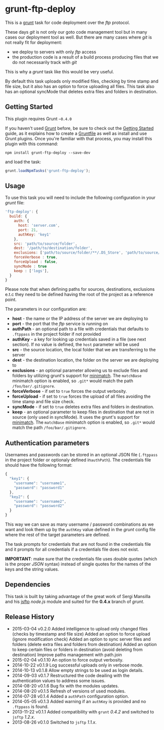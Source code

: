 # grunt-ftp-deploy

This is a [grunt](https://github.com/gruntjs/grunt) task for code deployment over the _ftp_ protocol.

These days _git_ is not only our goto code management tool but in many cases our deployment tool as well. But there are many cases where _git_ is not really fit for deployment:

- we deploy to servers with only _ftp_ access
- the production code is a result of a build process producing files that we do not necessarily track with _git_

This is why a _grunt_ task like this would be very useful.

By default this task uploads only modified files, checking by time stamp and file size, but it also has an option to force uploading all files.
This task also has an optional syncMode that deletes extra files and folders in destination.


## Getting Started

This plugin requires Grunt `~0.4.0`

If you haven't used [Grunt](http://gruntjs.com/) before, be sure to check out the [Getting Started](http://gruntjs.com/getting-started) guide, as it explains how to create a [Gruntfile](http://gruntjs.com/sample-gruntfile) as well as install and use Grunt plugins. Once you're familiar with that process, you may install this plugin with this command:

```shell
npm install grunt-ftp-deploy --save-dev
```

and load the task:

```javascript
grunt.loadNpmTasks('grunt-ftp-deploy');
```

## Usage

To use this task you will need to include the following configuration in your _grunt_ file:

```javascript
'ftp-deploy': {
  build: {
    auth: {
      host: 'server.com',
      port: 21,
      authKey: 'key1'
    },
    src: 'path/to/source/folder',
    dest: '/path/to/destination/folder',
    exclusions: ['path/to/source/folder/**/.DS_Store', 'path/to/source/folder/**/Thumbs.db', 'path/to/dist/tmp']
    forceVerbose : true,
    forceUpload : false,
    syncMode : true
	keep : ['logs'],
  }
}
```

Please note that when defining paths for sources, destinations, exclusions e.t.c they need to be defined having the root of the project as a reference point.

The parameters in our configuration are:

- **host** - the name or the IP address of the server we are deploying to
- **port** - the port that the _ftp_ service is running on
- **authPath** - an optional path to a file with credentials that defaults to `.ftppass` in the project folder if not provided
- **authKey** - a key for looking up credentials saved in a file (see next section). If no value is defined, the `host` parameter will be used
- **src** - the source location, the local folder that we are transferring to the server
- **dest** - the destination location, the folder on the server we are deploying to
- **exclusions** - an optional parameter allowing us to exclude files and folders by utilizing grunt's support for [minimatch](https://github.com/isaacs/minimatch). The `matchBase` minimatch option is enabled, so `.git*` would match the path `/foo/bar/.gitignore`.
- **forceVerbose** - if set to `true` forces the output verbosity.
- **forceUpload** - if set to `true` forces the upload of all files avoiding the time stamp and file size check.
- **syncMode** - if set to `true` deletes extra files and folders in destination.
- **keep** - an optional parameter to keep files in destination that are not in source (only used in syncMode). It uses the grunt's support for [minimatch](https://github.com/isaacs/minimatch). The `matchBase` minimatch option is enabled, so `.git*` would match the path `/foo/bar/.gitignore`.

## Authentication parameters

Usernames and passwords can be stored in an optional JSON file (`.ftppass` in the project folder or optionaly defined in`authPath`). The credentials file should have the following format:

```javascript
{
  "key1": {
    "username": "username1",
    "password": "password1"
  },
  "key2": {
    "username": "username2",
    "password": "password2"
  }
}
```

This way we can save as many username / password combinations as we want and look them up by the `authKey` value defined in the _grunt_ config file where the rest of the target parameters are defined.

The task prompts for credentials that are not found in the credentials file and it prompts for all credentials if a credentials file does not exist.

**IMPORTANT**: make sure that the credentials file uses double quotes (which is the proper _JSON_ syntax) instead of single quotes for the names of the keys and the string values.

## Dependencies

This task is built by taking advantage of the great work of Sergi Mansilla and his [jsftp](https://github.com/sergi/jsftp) _node.js_ module and suited for the **0.4.x** branch of _grunt_.

## Release History

 * 2015-03-04    v0.2.0    Added intelligence to upload only changed files (checks by timestamp and file size)
Added an option to force upload (ignore modification check)
Added an option to sync server files and folders (delete extra files and folders from destination)
Added an option to keep certain files or folders in destination (avoid deleting from destination)
Improve paths management with path.join
 * 2015-02-04    v0.1.10   An option to force output verbosity.
 * 2014-10-22    v0.1.9    Log successful uploads only in verbose mode.
 * 2014-10-13    v0.1.8    Allow empty strings to be used as login details.
 * 2014-09-03    v0.1.7    Restructured the code deailing with the authentication values to address some issues.
 * 2014-08-20    v0.1.6    Bug fix with the modules updates.
 * 2014-08-20    v0.1.5    Refresh of versions of used modules.
 * 2014-07-28    v0.1.4    Added a `authPath` configuration option.
 * 2014-05-05    v0.1.3    Added warning if an `authKey` is provided and no `.ftppass` is found.
 * 2013-11-22    v0.1.1    Added compatibility with `grunt` _0.4.2_ and switched to `jsftp` _1.2.x_.
 * 2013-08-26    v0.1.0    Switched to `jsftp` _1.1.x_.
